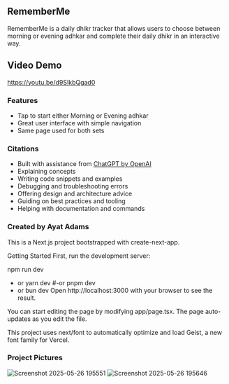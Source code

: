 ## RememberMe

RememberMe is a daily dhikr tracker that allows users to choose between morning or evening adhkar and complete their daily dhikr in an interactive way.


## Video Demo

https://youtu.be/d9SIkbQgad0


### Features
- Tap to start either Morning or Evening adhkar
- Great user interface with simple navigation
- Same page used for both sets 

### Citations
- Built with assistance from [ChatGPT by OpenAI](https://openai.com/chatgpt)
- Explaining concepts
- Writing code snippets and examples
- Debugging and troubleshooting errors
- Offering design and architecture advice
- Guiding on best practices and tooling
- Helping with documentation and commands


 ### Created by Ayat Adams


This is a Next.js project bootstrapped with create-next-app.

Getting Started
First, run the development server:

npm run dev
- or
yarn dev
#-or
pnpm dev
- or
bun dev
Open http://localhost:3000 with your browser to see the result.

You can start editing the page by modifying app/page.tsx. The page auto-updates as you edit the file.

This project uses next/font to automatically optimize and load Geist, a new font family for Vercel.


### Project Pictures
![Screenshot 2025-05-26 195551](https://github.com/user-attachments/assets/e3cb25b4-85a8-4edf-86e1-d462077eefaf)
![Screenshot 2025-05-26 195646](https://github.com/user-attachments/assets/80f280a1-da88-4336-8dd6-f13f15fd4731)




